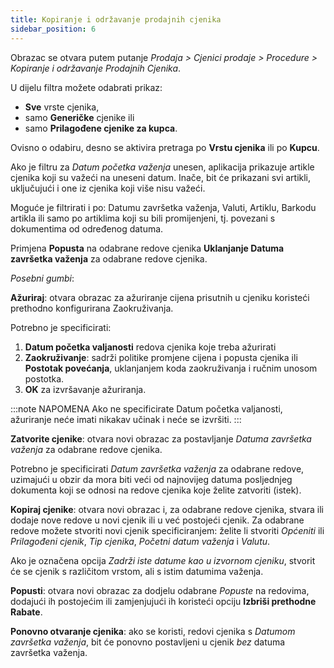 ```yaml
---
title: Kopiranje i održavanje prodajnih cjenika
sidebar_position: 6
---
```


Obrazac se otvara putem putanje *Prodaja > Cjenici prodaje > Procedure > Kopiranje i održavanje Prodajnih Cjenika*.
           
U dijelu filtra možete odabrati prikaz:           
- **Sve** vrste cjenika,         
- samo **Generičke** cjenike ili           
- samo **Prilagođene cjenike za kupca**.        
       
Ovisno o odabiru, desno se aktivira pretraga po **Vrstu cjenika** ili po **Kupcu**.

Ako je filtru za *Datum početka važenja* unesen, aplikacija prikazuje artikle cjenika koji su važeći na uneseni datum. Inače, bit će prikazani svi artikli, uključujući i one iz cjenika koji više nisu važeći.

Moguće je filtrirati i po: Datumu završetka važenja, Valuti, Artiklu, Barkodu artikla ili samo po artiklima koji su bili promijenjeni, tj. povezani s dokumentima od određenog datuma.
   

Primjena **Popusta**  na odabrane redove cjenika 
**Uklanjanje Datuma završetka važenja** za odabrane redove cjenika. 

*Posebni gumbi*:

**Ažuriraj**: otvara obrazac za ažuriranje cijena prisutnih u cjeniku koristeći prethodno konfigurirana Zaokruživanja.

Potrebno je specificirati:  
1. **Datum početka valjanosti** redova cjenika koje treba ažurirati  
2. **Zaokruživanje**: sadrži politike promjene cijena i popusta cjenika ili **Postotak povećanja**, uklanjanjem koda zaokruživanja i ručnim unosom postotka.  
3. **OK** za izvršavanje ažuriranja.  

:::note NAPOMENA
Ako ne specificirate Datum početka valjanosti, ažuriranje neće imati nikakav učinak i neće se izvršiti.
:::  

**Zatvorite cjenike**: otvara novi obrazac za postavljanje *Datuma završetka važenja* za odabrane redove cjenika.  

Potrebno je specificirati *Datum završetka važenja* za odabrane redove, uzimajući u obzir da mora biti veći od najnovijeg datuma posljednjeg dokumenta koji se odnosi na redove cjenika koje želite zatvoriti (istek).  

**Kopiraj cjenike**: otvara novi obrazac i, za odabrane redove cjenika, stvara ili dodaje nove redove u novi cjenik ili u već postojeći cjenik.
Za odabrane redove možete stvoriti novi cjenik specificiranjem: želite li stvoriti *Općeniti* ili *Prilagođeni cjenik*, *Tip cjenika*, *Početni datum važenja* i *Valutu*.

Ako je označena opcija *Zadrži iste datume kao u izvornom cjeniku*, stvorit će se cjenik s različitom vrstom, ali s istim datumima važenja.

**Popusti**: otvara novi obrazac za dodjelu odabrane *Popuste* na redovima, dodajući ih postojećim ili zamjenjujući ih koristeći opciju  **Izbriši prethodne Rabate**.

**Ponovno otvaranje cjenika**: ako se koristi, redovi cjenika s *Datumom završetka važenja*, bit će ponovno postavljeni u cjenik *bez* datuma završetka važenja.